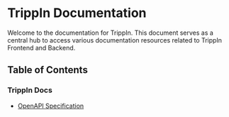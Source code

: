 # TrippIn Documentation

Welcome to the documentation for TrippIn. This document serves as a central hub to access various documentation resources related to TrippIn Frontend and Backend.

## Table of Contents

### TrippIn Docs

- [OpenAPI Specification](./openApiSpecifications.yml)
